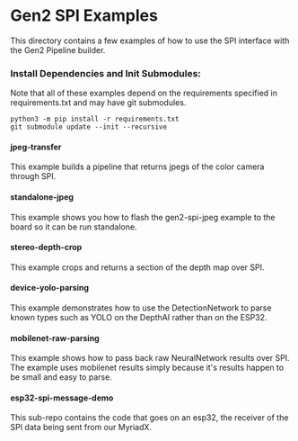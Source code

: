 # Gen2 SPI Examples
This directory contains a few examples of how to use the SPI interface with the Gen2 Pipeline builder. 


### Install Dependencies and Init Submodules:
Note that all of these examples depend on the requirements specified in requirements.txt and may have git submodules.

```
python3 -m pip install -r requirements.txt
git submodule update --init --recursive
```


#### jpeg-transfer
This example builds a pipeline that returns jpegs of the color camera through SPI.

#### standalone-jpeg
This example shows you how to flash the gen2-spi-jpeg example to the board so it can be run standalone.

#### stereo-depth-crop
This example crops and returns a section of the depth map over SPI.

#### device-yolo-parsing
This example demonstrates how to use the DetectionNetwork to parse known types such as YOLO on the DepthAI rather than on the ESP32.

#### mobilenet-raw-parsing
This example shows how to pass back raw NeuralNetwork results over SPI. The example uses mobilenet results simply because it's results happen to be small and easy to parse.

#### esp32-spi-message-demo
This sub-repo contains the code that goes on an esp32, the receiver of the SPI data being sent from our MyriadX.
